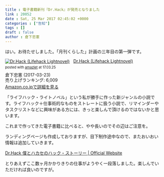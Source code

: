 ```yaml
---
title : 電子書籍新刊『Dr.Hack』が発売となりました
link : 20052
date : Sat, 25 Mar 2017 02:45:02 +0000
categories : ["告知"]
tags : []
draft : false
author : 倉下忠憲
---
```


はい。お待たせしました。「月刊くらした」計画の三年目の第一弾です。

<div class="amazlet-box" style="margin-bottom:0px;"><div class="amazlet-image" style="float:left;margin:0px 12px 1px 0px;"><a href="http://www.amazon.co.jp/exec/obidos/ASIN/B06XTC39LY/rashita1000-22/ref=nosim/" name="amazletlink" target="_blank"><img src="https://images-fe.ssl-images-amazon.com/images/I/41VTeWXKoeL._SL160_.jpg" alt="Dr.Hack (Lifehack Lightnovel)" style="border: none;" /></a></div><div class="amazlet-info" style="line-height:120%; margin-bottom: 10px"><div class="amazlet-name" style="margin-bottom:10px;line-height:120%"><a href="http://www.amazon.co.jp/exec/obidos/ASIN/B06XTC39LY/rashita1000-22/ref=nosim/" name="amazletlink" target="_blank">Dr.Hack (Lifehack Lightnovel)</a><div class="amazlet-powered-date" style="font-size:80%;margin-top:5px;line-height:120%">posted with <a href="http://www.amazlet.com/" title="amazlet" target="_blank">amazlet</a> at 17.03.25</div></div><div class="amazlet-detail">倉下忠憲 (2017-03-23)<br />売り上げランキング: 6,009<br /></div><div class="amazlet-sub-info" style="float: left;"><div class="amazlet-link" style="margin-top: 5px"><a href="http://www.amazon.co.jp/exec/obidos/ASIN/B06XTC39LY/rashita1000-22/ref=nosim/" name="amazletlink" target="_blank">Amazon.co.jpで詳細を見る</a></div></div></div><div class="amazlet-footer" style="clear: left"></div></div>

「ライフハック・ライトノベル」という私が勝手に作った新ジャンルの小説です。ライフハック＋仕事術的なものをストレートに扱う小説で、リマインダーやタスクリストなどに興味がある方には、きっと楽しんで頂けるのではないかと思います。

これまで作ってきた電子書籍に比べると、やや長いのでその辺はご注意を。

ランディングページも作成しておりますが、目下制作途中なので、またおいおい情報は追加していきます。

<a href="http://drhackstory.tumblr.com/">Dr.Hack 僕とハカセのハック・ストーリー | Official Website</a>

とりあえずここ数ヶ月かかりきりの仕事がようやく一段落しました。楽しんでいただければ良いのですが。
